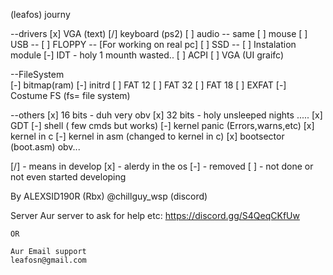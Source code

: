 (leafos) journy

--drivers
    [x] VGA (text)
    [/] keyboard (ps2)
    [ ] audio   -- same 
    [ ] mouse
    [ ] USB     --
    [ ] FLOPPY  -- [For working on real pc] 
    [ ] SSD     -- 
    [ ] Instalation module
    [-] IDT - holy 1 mounth wasted..
    [ ] ACPI
    [ ] VGA (UI graifc)
    
--FileSystem    
    [-] bitmap(ram)
    [-] initrd
    [ ] FAT 12
    [ ] FAT 32
    [ ] FAT 18
    [ ] EXFAT
    [-] Costume FS     (fs= file system)

--others
    [x] 16 bits - duh very obv
    [x] 32 bits - holy unsleeped nights .....
    [x] GDT
    [-] shell ( few cmds but works)
    [-] kernel panic (Errors,warns,etc)
    [x] kernel in c
    [-] kernel in asm (changed to kernel in c)
    [x] bootsector (boot.asm) obv...



[/] - means in develop
[x] - alerdy in the os
[-] - removed 
[ ] - not done or not even started developing

By ALEXSID190R (Rbx)
   @chillguy_wsp (discord)
   
Server
    Aur server to ask for help etc:
    https://discord.gg/S4QeqCKfUw

    OR

    Aur Email support 
    leafosn@gmail.com